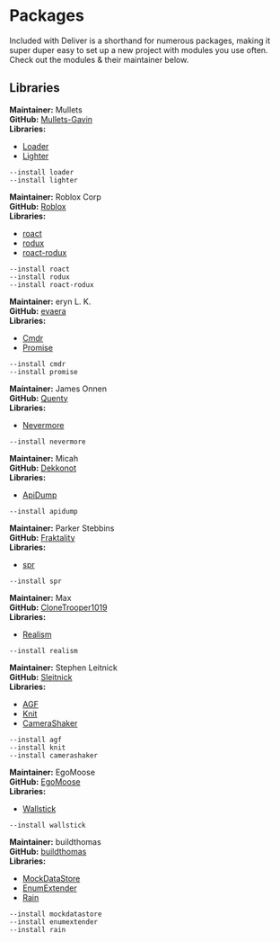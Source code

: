 # Packages

Included with Deliver is a shorthand for numerous packages, making it super duper easy to set up a new project with modules you use often. Check out the modules & their maintainer below.

## Libraries

**Maintainer:** Mullets
<br/>
**GitHub:** [Mullets-Gavin](https://github.com/Mullets-Gavin/)
<br/>
**Libraries:**
- [Loader](https://github.com/Mullets-Gavin/Loader/tree/master/src)
- [Lighter](https://github.com/Mullets-Gavin/Loader/tree/master/lite/init)

```
--install loader
--install lighter
```

**Maintainer:** Roblox Corp
<br/>
**GitHub:** [Roblox](https://github.com/Roblox)
<br/>
**Libraries:**
- [roact](https://github.com/Roblox/roact)
- [rodux](https://github.com/Roblox/rodux)
- [roact-rodux](https://github.com/Roblox/roact-rodux)

```
--install roact
--install rodux
--install roact-rodux
```

**Maintainer:** eryn L. K.
<br/>
**GitHub:** [evaera](https://github.com/evaera)
<br/>
**Libraries:**
- [Cmdr](https://github.com/evaera/Cmdr/tree/master/Cmdr)
- [Promise](https://github.com/evaera/roblox-lua-promise/tree/master/lib)

```
--install cmdr
--install promise
```

**Maintainer:** James Onnen
<br/>
**GitHub:** [Quenty](https://github.com/Quenty)
<br/>
**Libraries:**
- [Nevermore](https://github.com/Quenty/NevermoreEngine)

```
--install nevermore
```

**Maintainer:** Micah
<br/>
**GitHub:** [Dekkonot](https://github.com/Dekkonot)
<br/>
**Libraries:**
- [ApiDump](https://github.com/Dekkonot/bitbuffer/tree/main/src/roblox)

```
--install apidump
```

**Maintainer:** Parker Stebbins
<br/>
**GitHub:** [Fraktality](https://github.com/Fraktality)
<br/>
**Libraries:**
- [spr](https://github.com/Fraktality/spr)

```
--install spr
```

**Maintainer:** Max
<br/>
**GitHub:** [CloneTrooper1019](https://github.com/CloneTrooper1019)
<br/>
**Libraries:**
- [Realism](https://github.com/CloneTrooper1019/Character-Realism)

```
--install realism
```

**Maintainer:** Stephen Leitnick
<br/>
**GitHub:** [Sleitnick](https://github.com/Sleitnick)
<br/>
**Libraries:**
- [AGF](https://github.com/Sleitnick/AeroGameFramework/tree/master/src)
- [Knit](https://github.com/Sleitnick/Knit/tree/main/src/Knit)
- [CameraShaker](https://github.com/Sleitnick/RbxCameraShaker/tree/master/src/CameraShaker)

```
--install agf
--install knit
--install camerashaker
```

**Maintainer:** EgoMoose
<br/>
**GitHub:** [EgoMoose](https://github.com/EgoMoose)
<br/>
**Libraries:**
- [Wallstick](https://github.com/EgoMoose/Rbx-Wallstick/tree/main/src)

```
--install wallstick
```

**Maintainer:** buildthomas
<br/>
**GitHub:** [buildthomas](https://github.com/buildthomas)
<br/>
**Libraries:**
- [MockDataStore](https://github.com/buildthomas/MockDataStoreService/tree/master/lib)
- [EnumExtender](https://github.com/buildthomas/EnumExtender/tree/master/src)
- [Rain](https://github.com/buildthomas/Rain/tree/master/src)

```
--install mockdatastore
--install enumextender
--install rain
```

